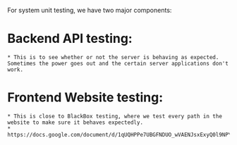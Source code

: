 For system unit testing, we have two major components: 
# Backend API testing:
    * This is to see whether or not the server is behaving as expected.  Sometimes the power goes out and the certain server applications don't work. 
# Frontend Website testing:
    * This is close to BlackBox testing, where we test every path in the website to make sure it behaves expectedly.  
    * https://docs.google.com/document/d/1qUQHPPe7UBGFNDUO_wVAENJsxExyQ0l9NPY9Q5Xg4zs/edit
